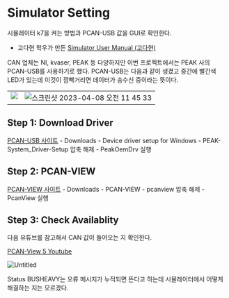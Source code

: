 # Simulator Setting
시뮬레이터 k7을 켜는 방법과 PCAN-USB 값을 GUI로 확인한다.

- 고다현 학우가 만든 [Simulator User Manual (고다현)](https://www.notion.so/Simulator-User-Manual-c31ad156434e4074bc4b9c05aa45604b)

CAN 업체는 NI, kvaser, PEAK 등 다양하지만 이번 프로젝트에서는 PEAK 사의 PCAN-USB를 사용하기로 했다. PCAN-USB는 다음과 같이 생겼고 중간에 빨간색 LED가 있는데 이것이 깜빡거리면 데이터가 송수신 중이라는 뜻이다.



<table>
  <tr>
    <td valign="top"><img src="https://user-images.githubusercontent.com/111988634/230911049-4aa538a8-aa6c-44fa-9542-610e35985504.png"/></td>
    <td valign="top"><img alt="스크린샷 2023-04-08 오전 11 45 33" src="https://user-images.githubusercontent.com/111988634/230911063-13f28ac1-a18f-4d6e-9b33-32afea586e6c.png"></td>
  </tr>
</table>

## Step 1: Download Driver

[PCAN-USB 사이트](https://www.peak-system.com/PCAN-USB.199.0.html?&L=1) - Downloads - Device driver setup for Windows -  PEAK-System_Driver-Setup 압축 해제 - PeakOemDrv 실행

## Step 2: PCAN-VIEW

[PCAN-VIEW 사이트](https://www.peak-system.com/PCAN-View.242.0.html?&L=1) - Downloads - PCAN-VIEW - pcanview 압축 해제 - PcanView 실행

## Step 3: Check Availablity

다음 유튜브를 참고해서 CAN 값이 들어오는 지 확인한다.

[PCAN-View 5 Youtube](https://www.youtube.com/playlist?list=PL1QtxAvQuMOhffi7ouhzOufqseRBHN-Vr)

![Untitled](https://user-images.githubusercontent.com/111988634/227128170-c71c075b-47dd-4ae5-b346-bdfa9958f651.png)

Status BUSHEAVY는 오류 메시지가 누적되면 뜬다고 하는데 시뮬레이터에서 어떻게 해결하는 지는 모르겠다.